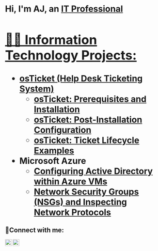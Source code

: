 <h1>Hi, I'm AJ, an <a href="www.linkedin.com/in/alain-joseph-de-los-santos-148a65300">IT Professional

<h2>👨‍💻 Information Technology Projects:</h2>

- <b>osTicket (Help Desk Ticketing System)</b>
  - [osTicket: Prerequisites and Installation](https://github.com/alainjdls/osticket-prereqs)
  - [osTicket: Post-Installation Configuration](https://github.com/alainjdls/post-install-config)
  - [osTicket: Ticket Lifecycle Examples](https://github.com/alainjdls/ticket-lifecycle)
- <b>Microsoft Azure</b>
  - [Configuring Active Directory within Azure VMs](https://github.com/alainjdls/configure-ad)
  - [Network Security Groups (NSGs) and Inspecting Network Protocols](https://github.com/alainjdls/azure-network-protocols)

<h2>🤳Connect with me:</h2>

[<img align="left" alt="Josh | LinkedIn" width="22px" src="https://cdn.jsdelivr.net/npm/simple-icons@v3/icons/linkedin.svg" />][linkedin]
[<img align="left" alt="Josh | Instagram" width="22px" src="https://cdn.jsdelivr.net/npm/simple-icons@v3/icons/instagram.svg" />][instagram]

[instagram]: https://www.instagram.com/Josh
[linkedin]: www.linkedin.com/in/alain-joseph-de-los-santos-148a65300
